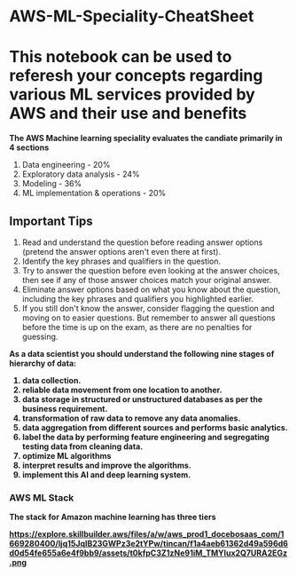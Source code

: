 # AWS-ML-Speciality-CheatSheet

# This notebook can be used to referesh your concepts regarding various ML services provided by AWS and their use and benefits

<b> The AWS Machine learning speciality evaluates the candiate primarily in 4 sections</b>
1. Data engineering - 20%
2. Exploratory data analysis - 24% 
3. Modeling - 36%
4. ML implementation & operations - 20%


## Important Tips

1. Read and understand the question before reading answer options (pretend the answer options aren't even there at first).
2. Identify the key phrases and qualifiers in the question.
3. Try to answer the question before even looking at the answer choices, then see if any of those answer choices match your original answer.
4. Eliminate answer options based on what you know about the question, including the key phrases and qualifiers you highlighted earlier.
5. If you still don't know the answer, consider flagging the question and moving on to easier questions. But remember to answer all questions before the time is up on the exam, as there are no penalties for guessing.


<b> As a data scientist you should understand the following nine stages of hierarchy of data:
1. data collection. 
2. reliable data movement from one location to another. 
3. data storage in structured or unstructured databases as per the business requirement.
4. transformation of raw data to remove any data anomalies. 
5. data aggregation from different sources and performs basic analytics. 
6. label the data by performing feature engineering and segregating testing data from cleaning data. 
7. optimize ML algorithms
8. interpret results and improve the algorithms. 
9. implement this AI and deep learning system.


### AWS ML Stack  

The stack for Amazon machine learning has three tiers

https://explore.skillbuilder.aws/files/a/w/aws_prod1_docebosaas_com/1669280400/Ijq15JqIB23GWPz3e2tYPw/tincan/f1a4aeb61362d49a596d6d0d54fe655a6e4f9bb9/assets/t0kfpC3Z1zNe91iM_TMYIux2Q7URA2EGz.png